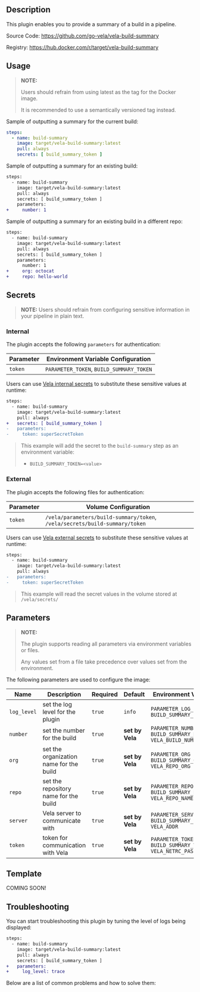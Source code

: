 ## Description

This plugin enables you to provide a summary of a build in a pipeline.

Source Code: https://github.com/go-vela/vela-build-summary

Registry: https://hub.docker.com/r/target/vela-build-summary

## Usage

> **NOTE:**
>
> Users should refrain from using latest as the tag for the Docker image.
>
> It is recommended to use a semantically versioned tag instead.

Sample of outputting a summary for the current build:

```yaml
steps:
  - name: build-summary
    image: target/vela-build-summary:latest
    pull: always
    secrets: [ build_summary_token ]
```

Sample of outputting a summary for an existing build:

```diff
steps:
  - name: build-summary
    image: target/vela-build-summary:latest
    pull: always
    secrets: [ build_summary_token ]
    parameters:
+     number: 1
```

Sample of outputting a summary for an existing build in a different repo:

```diff
steps:
  - name: build-summary
    image: target/vela-build-summary:latest
    pull: always
    secrets: [ build_summary_token ]
    parameters:
      number: 1
+     org: octocat
+     repo: hello-world
```

## Secrets

> **NOTE:** Users should refrain from configuring sensitive information in your pipeline in plain text.

### Internal

The plugin accepts the following `parameters` for authentication:

| Parameter | Environment Variable Configuration                                    |
| --------- | --------------------------------------------------------------------- |
| `token`   | `PARAMETER_TOKEN`, `BUILD_SUMMARY_TOKEN` |

Users can use [Vela internal secrets](https://go-vela.github.io/docs/tour/secrets/) to substitute these sensitive values at runtime:

```diff
steps:
  - name: build-summary
    image: target/vela-build-summary:latest
    pull: always
+   secrets: [ build_summary_token ]
-   parameters:
-     token: superSecretToken
```

> This example will add the secret to the `build-summary` step as an environment variable:
>
> * `BUILD_SUMMARY_TOKEN=<value>`

### External

The plugin accepts the following files for authentication:

| Parameter | Volume Configuration                                                        |
| --------- | --------------------------------------------------------------------------- |
| `token`   | `/vela/parameters/build-summary/token`, `/vela/secrets/build-summary/token` |

Users can use [Vela external secrets](https://go-vela.github.io/docs/concepts/pipeline/secrets/origin/) to substitute these sensitive values at runtime:

```diff
steps:
  - name: build-summary
    image: target/vela-build-summary:latest
    pull: always
-   parameters:
-     token: superSecretToken
```

> This example will read the secret values in the volume stored at `/vela/secrets/`

## Parameters

> **NOTE:**
>
> The plugin supports reading all parameters via environment variables or files.
>
> Any values set from a file take precedence over values set from the environment.

The following parameters are used to configure the image:

| Name        | Description                             | Required | Default           | Environment Variables                                               |
| ----------- | --------------------------------------- | -------- | ----------------- | ------------------------------------------------------------------- |
| `log_level` | set the log level for the plugin        | `true`   | `info`            | `PARAMETER_LOG_LEVEL`<br/>`BUILD_SUMMARY_LOG_LEVEL`                  |
| `number`    | set the number for the build            | `true`   | **set by Vela**   | `PARAMETER_NUMBER`<br/>`BUILD_SUMMARY_NUMBER`<br/>`VELA_BUILD_NUMBER` |
| `org`       | set the organization name for the build | `true`   | **set by Vela**   | `PARAMETER_ORG`<br/>`BUILD_SUMMARY_ORG`<br/>`VELA_REPO_ORG`           |
| `repo`      | set the repository name for the build   | `true`   | **set by Vela**   | `PARAMETER_REPO`<br/>`BUILD_SUMMARY_REPO`<br/>`VELA_REPO_NAME`        |
| `server`    | Vela server to communicate with         | `true`   | **set by Vela**   | `PARAMETER_SERVER`<br/>`BUILD_SUMMARY_SERVER`<br/>`VELA_ADDR`         |
| `token`     | token for communication with Vela       | `true`   | **set by Vela**   | `PARAMETER_TOKEN`<br/>`BUILD_SUMMARY_TOKEN`<br/>`VELA_NETRC_PASSWORD` |
## Template

COMING SOON!

## Troubleshooting

You can start troubleshooting this plugin by tuning the level of logs being displayed:

```diff
steps:
  - name: build-summary
    image: target/vela-build-summary:latest
    pull: always
    secrets: [ build_summary_token ]
+   parameters:
+     log_level: trace
```

Below are a list of common problems and how to solve them: